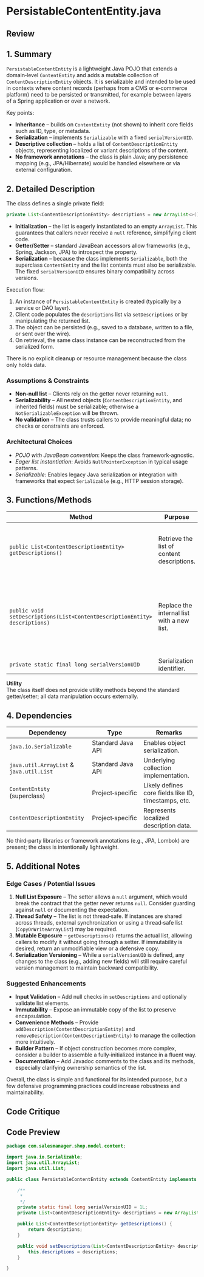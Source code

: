 # PersistableContentEntity.java

## Review

## 1. Summary  
`PersistableContentEntity` is a lightweight Java POJO that extends a domain‑level `ContentEntity` and adds a mutable collection of `ContentDescriptionEntity` objects. It is serializable and intended to be used in contexts where content records (perhaps from a CMS or e‑commerce platform) need to be persisted or transmitted, for example between layers of a Spring application or over a network.

Key points:
- **Inheritance** – builds on `ContentEntity` (not shown) to inherit core fields such as ID, type, or metadata.  
- **Serialization** – implements `Serializable` with a fixed `serialVersionUID`.  
- **Descriptive collection** – holds a list of `ContentDescriptionEntity` objects, representing localized or variant descriptions of the content.  
- **No framework annotations** – the class is plain Java; any persistence mapping (e.g., JPA/Hibernate) would be handled elsewhere or via external configuration.

## 2. Detailed Description  
The class defines a single private field:

```java
private List<ContentDescriptionEntity> descriptions = new ArrayList<>();
```

- **Initialization** – the list is eagerly instantiated to an empty `ArrayList`. This guarantees that callers never receive a `null` reference, simplifying client code.  
- **Getter/Setter** – standard JavaBean accessors allow frameworks (e.g., Spring, Jackson, JPA) to introspect the property.  
- **Serialization** – because the class implements `Serializable`, both the superclass `ContentEntity` and the list contents must also be serializable. The fixed `serialVersionUID` ensures binary compatibility across versions.

Execution flow:
1. An instance of `PersistableContentEntity` is created (typically by a service or DAO layer).  
2. Client code populates the `descriptions` list via `setDescriptions` or by manipulating the returned list.  
3. The object can be persisted (e.g., saved to a database, written to a file, or sent over the wire).  
4. On retrieval, the same class instance can be reconstructed from the serialized form.

There is no explicit cleanup or resource management because the class only holds data.

### Assumptions & Constraints
- **Non‑null list** – Clients rely on the getter never returning `null`.  
- **Serializability** – All nested objects (`ContentDescriptionEntity`, and inherited fields) must be serializable; otherwise a `NotSerializableException` will be thrown.  
- **No validation** – The class trusts callers to provide meaningful data; no checks or constraints are enforced.

### Architectural Choices
- *POJO with JavaBean convention*: Keeps the class framework‑agnostic.  
- *Eager list instantiation*: Avoids `NullPointerException` in typical usage patterns.  
- *Serializable*: Enables legacy Java serialization or integration with frameworks that expect `Serializable` (e.g., HTTP session storage).

## 3. Functions/Methods  

| Method | Purpose | Inputs | Outputs | Side‑Effects |
|--------|---------|--------|---------|--------------|
| `public List<ContentDescriptionEntity> getDescriptions()` | Retrieve the list of content descriptions. | None | The internal `descriptions` list. | None (but returns a reference to the mutable list, allowing external modification). |
| `public void setDescriptions(List<ContentDescriptionEntity> descriptions)` | Replace the internal list with a new list. | A `List<ContentDescriptionEntity>` instance. | None | Overwrites the existing list; if `null` is passed, the internal list becomes `null`, breaking the non‑null guarantee. |
| `private static final long serialVersionUID` | Serialization identifier. | None | None | None |

**Utility**  
The class itself does not provide utility methods beyond the standard getter/setter; all data manipulation occurs externally.

## 4. Dependencies  
| Dependency | Type | Remarks |
|------------|------|---------|
| `java.io.Serializable` | Standard Java API | Enables object serialization. |
| `java.util.ArrayList` & `java.util.List` | Standard Java API | Underlying collection implementation. |
| `ContentEntity` (superclass) | Project‑specific | Likely defines core fields like ID, timestamps, etc. |
| `ContentDescriptionEntity` | Project‑specific | Represents localized description data. |

No third‑party libraries or framework annotations (e.g., JPA, Lombok) are present; the class is intentionally lightweight.

## 5. Additional Notes  

### Edge Cases / Potential Issues
1. **Null List Exposure** – The setter allows a `null` argument, which would break the contract that the getter never returns `null`. Consider guarding against `null` or documenting the expectation.  
2. **Thread Safety** – The list is not thread‑safe. If instances are shared across threads, external synchronization or using a thread‑safe list (`CopyOnWriteArrayList`) may be required.  
3. **Mutable Exposure** – `getDescriptions()` returns the actual list, allowing callers to modify it without going through a setter. If immutability is desired, return an unmodifiable view or a defensive copy.  
4. **Serialization Versioning** – While a `serialVersionUID` is defined, any changes to the class (e.g., adding new fields) will still require careful version management to maintain backward compatibility.

### Suggested Enhancements
- **Input Validation** – Add null checks in `setDescriptions` and optionally validate list elements.  
- **Immutability** – Expose an immutable copy of the list to preserve encapsulation.  
- **Convenience Methods** – Provide `addDescription(ContentDescriptionEntity)` and `removeDescription(ContentDescriptionEntity)` to manage the collection more intuitively.  
- **Builder Pattern** – If object construction becomes more complex, consider a builder to assemble a fully‑initialized instance in a fluent way.  
- **Documentation** – Add Javadoc comments to the class and its methods, especially clarifying ownership semantics of the list.  

Overall, the class is simple and functional for its intended purpose, but a few defensive programming practices could increase robustness and maintainability.

## Code Critique



## Code Preview

```java
package com.salesmanager.shop.model.content;

import java.io.Serializable;
import java.util.ArrayList;
import java.util.List;

public class PersistableContentEntity extends ContentEntity implements Serializable {

	/**
	 * 
	 */
	private static final long serialVersionUID = 1L;
	private List<ContentDescriptionEntity> descriptions = new ArrayList<ContentDescriptionEntity>();

	public List<ContentDescriptionEntity> getDescriptions() {
		return descriptions;
	}

	public void setDescriptions(List<ContentDescriptionEntity> descriptions) {
		this.descriptions = descriptions;
	}

}



```
